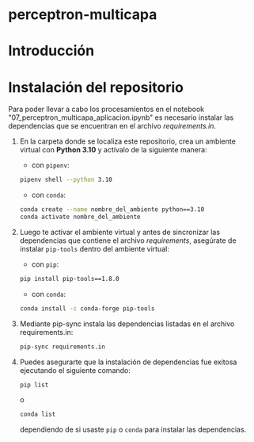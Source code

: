 # perceptron-multicapa

# Introducción


# Instalación del repositorio

Para poder llevar a cabo los procesamientos en el notebook "07_perceptron_multicapa_aplicacion.ipynb" es necesario instalar las dependencias que se encuentran en el archivo *requirements.in*.

1. En la carpeta donde se localiza este repositorio, crea un ambiente virtual con **Python 3.10** y actívalo de la siguiente manera:
    
    - con `pipenv`:
    ```bash
    pipenv shell --python 3.10
    ```
    - con `conda`:
    ```bash
    conda create --name nombre_del_ambiente python==3.10
    conda activate nombre_del_ambiente
    ```

2. Luego te activar el ambiente virtual y antes de sincronizar las dependencias que contiene el archivo *requirements*, asegúrate de instalar `pip-tools` dentro del ambiente virtual:
    
    - con `pip`: 
    ```bash
    pip install pip-tools==1.8.0
    ```
    - con `conda`:
    ```bash
    conda install -c conda-forge pip-tools
    ```

3. Mediante pip-sync instala las dependencias listadas en el archivo requirements.in:
    ```bash
    pip-sync requirements.in
    ```

4. Puedes asegurarte que la instalación de dependencias fue exitosa ejecutando el siguiente comando:
    ```bash
    pip list
    ```

    o 
    ```bash
    conda list
    ```
    dependiendo de si usaste `pip` o `conda` para instalar las dependencias.